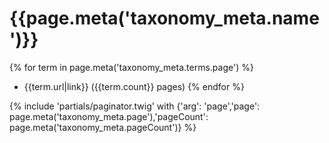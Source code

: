 # {{page.meta('taxonomy_meta.name')}}

{% for term in page.meta('taxonomy_meta.terms.page') %}
* {{term.url|link}} ({{term.count}} pages)
{% endfor %}

{% include 'partials/paginator.twig' with {'arg': 'page','page': page.meta('taxonomy_meta.page'),'pageCount': page.meta('taxonomy_meta.pageCount')} %}
